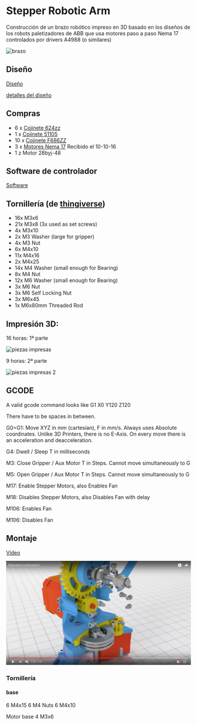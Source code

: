 # Stepper Robotic Arm

Construcción de un brazo robótico impreso en 3D basado en los diseños de los robots paletizadores de ABB que usa motores paso a paso Nema 17 controlados por drivers A4988 (o similares)

![brazo](http://thingiverse-production-new.s3.amazonaws.com/renders/65/24/f4/93/0b/7416e7a4ad65a407db8d354d550c1bb6_preview_featured.JPG)

## Diseño

[Diseño](http://www.thingiverse.com/thing:1718984)

[detalles del diseño](http://www.thingiverse.com/download:2776635)

## Compras

* 6 x [Cojinete 624zz](https://es.aliexpress.com/item/free-shipping-10PCS-LOT-624-624Z-624ZZ-ball-bearing-4-13-5-mm-chrome-steel-bearing/1831259358.html?spm=2114.13010608.0.52.Cw2cNB)
* 1 x [Cojinete 51105](https://es.aliexpress.com/item/10-unids-Axial-Rodamiento-de-Bolas-51105-25mm-x-42mm-x-11mm/32675365095.html?spm=2114.13010608.0.60.Cw2cNB)
* 10 x [Cojinete F686ZZ](https://es.aliexpress.com/item/10Pcs-F686-F686ZZ-Shielded-Model-Flange-Bearing-6-x-13-x-5mm/32703738490.html?spm=2114.13010608.0.68.Cw2cNB)
* 3 x [Motores Nema 17](https://es.aliexpress.com/item/High-Quality-New-Nema-17-Stepper-Motor-bipolar-4-leads-34mm-12V-0-4A-26Ncm-36/32693488618.html?spm=2114.13010608.0.75.Cw2cNB) Recibido el 10-10-16
* 1 z Motor 28byj-48

## Software de controlador

[Software](http://www.thingiverse.com/download:2674725)


## Tornillería (de [thingiverse](http://www.thingiverse.com/thing:1718984))

* 16x M3x6
* 21x M3x8 (3x used as set screws)
* 4x M3x10
* 2x M3 Washer (large for gripper)
* 4x M3 Nut
* 6x M4x10
* 11x M4x16
* 2x M4x25
* 14x M4 Washer (small enough for Bearing)
* 8x M4 Nut
* 12x M6 Washer (small enough for Bearing)
* 3x M6 Nut
* 3x M6 Self Locking Nut
* 3x M6x45
* 1x M6x80mm Threaded Rod

## Impresión 3D:

16 horas: 1ª parte

![piezas impresas](https://lh3.googleusercontent.com/z0qXRCJPZS9AerA7H4tv_9TtWnVU_g5fSwjhqzAn6zLjpuDJfYwvU0gQOvzd7h3_INByB4dghoAivNAKB0ZtzzJ0e7dENto89WpM7Qm1dhrACow_Afh51pHcH8EcCkxo7F3ZAJC9rBtavB3JE4clau3XHUNVyt8dmzGEqp0HQnVe3_zLa7eiZJLaetvJdB-tvNFqVBLBR8yAlSWL7dDH8KxXoX4ALd1N-aHDVRbSUvJcxv211RhMvbDRTTqNoH19MWZL2v7BBMNmS1HuKgELSeROaGFJE-xfBdT2FUWRkhbJxqjZA4fTPjMxMrZyPfgSaIPfHdcsa5Pk9kQnse86dfoU_QrW7wbqadopWrKyw8ZsH2eQg8BhM-OQtxQmXReGIES87LKBFuTlAVUSTFPZ3EQ9RB1dvrSRMUdjDZiY95ZGW0Zhc942Ep3vkhHXQqOxqJII5q1Lo6sWDusjPQQFHwUuFqwjm5QiPMwvQLi0ZbPEMgIFj7FDprYM7X5kCSz4wbLMJG4zN6YwQlVNDikrAkm0CWtlZW6dIMBYXq9JkLP4XZxisGNNFq8wmmscDWuGRdZUKxlZ=s1246-w1246-h934-no)

9 horas: 2ª parte

![piezas impresas 2](https://lh3.googleusercontent.com/Hv6v-BfKUFdGs-KpCNIxvsB5HZcayw6wk2CQi3bsf7RTu4CFf6YbHSinNgAH7abMEfuSZUTRxTmifSqlfT85QxQTcrOhzClI0P-uWL7smI3Xp1lDwOMlz_JMetMJCWhuBuWzSARsmg6lyR9Lmt1aRCdaeFWk0tDWhZZtXbvksM7Qj88hiGeMDD0f0-s54jD01kOqAjifJbSEKUEJjpFgJSa0HJgKrppiL3xAZ3OjvGeM3t-ttL1jvYRN9ikostHA61UEAAEexz3NLSU7YkkeKhI160Ea3g33JME2c2HCtCGIMEboCLB_tlDT0aU6iOpHw7pMtS8wDavKJtoV2HFbRyI55oxLtbe2Hsc2hIN2KEG-qlspBZaOLsRltCc5ZwOZCpQkVJTJ-7wxMTwKalOJjjFbULMqo5Asa37gekXT4U8diH27LRhpfZrX3kqUki_PSHavLv0lkzryCK3hI8KS5mzvCbr5RWMNZPCYo2fMLWnZt85ulvAjBq16RO1qB8EGgv91Q7j0H5tCOVxyIwwMFjtKMNS8G7H9a8qbSzh-FNPAnPBBn_WqQsRl5J9HEAglBoEQjhj8uqKng4dkIf5Zz0kqeNtW3HH9jJEHErr0Eb3XNT1bSg=w701-h934-no)


## GCODE
A valid gcode command looks like G1 X0 Y120 Z120

There have to be spaces in between.

G0=G1: Move XYZ in mm (cartesian), F in mm/s. Always uses Absolute coordinates. Unlike 3D Printers, there is no E-Axis. On every move there is an acceleration and deacceleration.

G4: Dwell / Sleep T in milliseconds

M3: Close Gripper / Aux Motor T in Steps. Cannot move simultaneously to G

M5: Open Gripper / Aux Motor T in Steps. Cannot move simultaneously to G

M17: Enable Stepper Motors, also Enables Fan

M18: Disables Stepper Motors, also Disables Fan with delay

M106: Enables Fan

M106: Disables Fan

## Montaje

[Vídeo](https://www.youtube.com/watch?v=-LztK9TKcZk&feature=youtu.be&t=36s)

![imagen1](images/Corte_base_3.png)

### Tornillería

#### base
6 M4x15
6 M4 Nuts
6 M4x10

Motor base
4 M3x6
